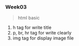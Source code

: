 ### Week03

> html basic

1. h tag for write title
2. p, br, hr tag for write clearly
3. img tag for display image file
